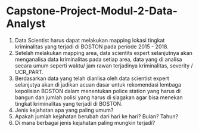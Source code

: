 # Capstone-Project-Modul-2-Data-Analyst
1. Data Scientist harus dapat melakukan mapping lokasi tingkat kriminalitas yang terjadi di BOSTON pada periode 2015 - 2018.
2. Setelah melakukan mapping area, data scientits expert selanjutnya akan menganalisa data kriminalitas pada setiap area, data yang di analisa secara umum seperti waktu/ jam rawan terjadinya kriminalitas, severity / UCR_PART.
3. Berdasarkan data yang telah dianlisa oleh data scientist expert selanjutya akan di jadikan acuan dasar untuk rekomendasi lembaga kepolisian BOSTON dalam menentukan police station yang harus di bangun dan jumlah polisi yang harus di siagakan agar bisa menekan tingkat kriminalitas yang terjadi di BOSTON.
4. Jenis kejahatan apa yang paling umum?
5. Apakah jumlah kejahatan berubah dari hari ke hari? Bulan? Tahun?
6. Di mana berbagai jenis kejahatan paling mungkin terjadi?
